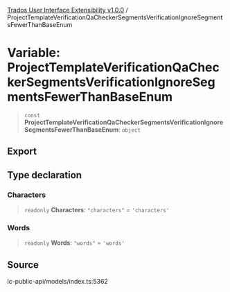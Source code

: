 [Trados User Interface Extensibility v1.0.0](../wiki/globals) / ProjectTemplateVerificationQaCheckerSegmentsVerificationIgnoreSegmentsFewerThanBaseEnum

# Variable: ProjectTemplateVerificationQaCheckerSegmentsVerificationIgnoreSegmentsFewerThanBaseEnum

> `const` **ProjectTemplateVerificationQaCheckerSegmentsVerificationIgnoreSegmentsFewerThanBaseEnum**: `object`

## Export

## Type declaration

### Characters

> `readonly` **Characters**: `"characters"` = `'characters'`

### Words

> `readonly` **Words**: `"words"` = `'words'`

## Source

lc-public-api/models/index.ts:5362
